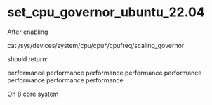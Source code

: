 # set_cpu_governor_ubuntu_22.04

After enabling

cat /sys/devices/system/cpu/cpu*/cpufreq/scaling_governor

should return:

performance
performance
performance
performance
performance
performance
performance
performance

On 8 core system
